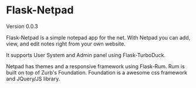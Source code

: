 Flask-Netpad
=============
Version 0.0.3

Flask-Netpad is a simple notepad app for the net. With Netpad you can add, view, and edit notes right from your own website.

It supports User System and Admin panel using Flask-TurboDuck.

Netpad has themes and a responsive framework using Flask-Rum. Rum is built on top of Zurb's Foundation. Foundation is a awesome css framework and JQuery/JS library. 